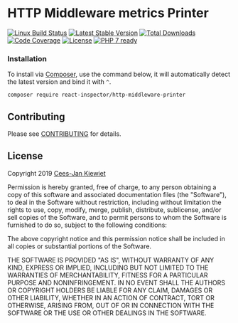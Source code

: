 # HTTP Middleware metrics Printer

[![Linux Build Status](https://travis-ci.org/reactphp-inspector/react-inspector/http-middleware-printer.png)](https://travis-ci.org/reactphp-inspector/react-inspector/http-middleware-printer)
[![Latest Stable Version](https://poser.pugx.org/react-inspector/http-middleware-printer/v/stable.png)](https://packagist.org/packages/react-inspector/http-middleware-printer)
[![Total Downloads](https://poser.pugx.org/react-inspector/http-middleware-printer/downloads.png)](https://packagist.org/packages/react-inspector/http-middleware-printer)
[![Code Coverage](https://scrutinizer-ci.com/g/reactphp-inspector/react-inspector/http-middleware-printer/badges/coverage.png?b=master)](https://scrutinizer-ci.com/g/reactphp-inspector/react-inspector/http-middleware-printer/?branch=master)
[![License](https://poser.pugx.org/react-inspector/http-middleware-printer/license.png)](https://packagist.org/packages/react-inspector/http-middleware-printer)
[![PHP 7 ready](http://php7ready.timesplinter.ch/reactphp-inspector/react-inspector/http-middleware-printer/badge.svg)](https://travis-ci.org/reactphp-inspector/react-inspector/http-middleware-printer)

### Installation ###

To install via [Composer](http://getcomposer.org/), use the command below, it will automatically detect the latest version and bind it with `^`.

```
composer require react-inspector/http-middleware-printer 
```

## Contributing ##

Please see [CONTRIBUTING](CONTRIBUTING.md) for details.

## License ##

Copyright 2019 [Cees-Jan Kiewiet](http://wyrihaximus.net/)

Permission is hereby granted, free of charge, to any person
obtaining a copy of this software and associated documentation
files (the "Software"), to deal in the Software without
restriction, including without limitation the rights to use,
copy, modify, merge, publish, distribute, sublicense, and/or sell
copies of the Software, and to permit persons to whom the
Software is furnished to do so, subject to the following
conditions:

The above copyright notice and this permission notice shall be
included in all copies or substantial portions of the Software.

THE SOFTWARE IS PROVIDED "AS IS", WITHOUT WARRANTY OF ANY KIND,
EXPRESS OR IMPLIED, INCLUDING BUT NOT LIMITED TO THE WARRANTIES
OF MERCHANTABILITY, FITNESS FOR A PARTICULAR PURPOSE AND
NONINFRINGEMENT. IN NO EVENT SHALL THE AUTHORS OR COPYRIGHT
HOLDERS BE LIABLE FOR ANY CLAIM, DAMAGES OR OTHER LIABILITY,
WHETHER IN AN ACTION OF CONTRACT, TORT OR OTHERWISE, ARISING
FROM, OUT OF OR IN CONNECTION WITH THE SOFTWARE OR THE USE OR
OTHER DEALINGS IN THE SOFTWARE.
